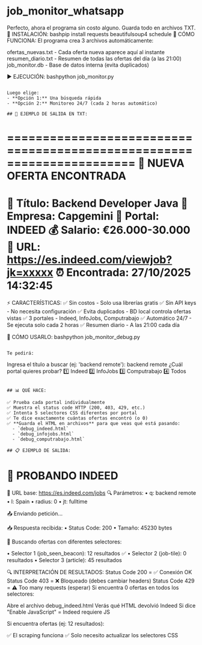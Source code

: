 # job_monitor_whatsapp

Perfecto, ahora el programa sin costo alguno. Guarda todo en archivos TXT.
🚀 INSTALACIÓN:
bashpip install requests beautifulsoup4 schedule
📝 CÓMO FUNCIONA:
El programa crea 3 archivos automáticamente:

ofertas_nuevas.txt - Cada oferta nueva aparece aquí al instante
resumen_diario.txt - Resumen de todas las ofertas del día (a las 21:00)
job_monitor.db - Base de datos interna (evita duplicados)

▶️ EJECUCIÓN:
bashpython job_monitor.py
```

Luego elige:
- **Opción 1:** Una búsqueda rápida
- **Opción 2:** Monitoreo 24/7 (cada 2 horas automático)

## 📄 EJEMPLO DE SALIDA EN TXT:
```
======================================================================
🎯 NUEVA OFERTA ENCONTRADA
======================================================================
📌 Título: Backend Developer Java
🏢 Empresa: Capgemini
💼 Portal: INDEED
💰 Salario: €26.000-30.000
🔗 URL: https://es.indeed.com/viewjob?jk=xxxxx
⏰ Encontrada: 27/10/2025 14:32:45
======================================================================
⚡ CARACTERÍSTICAS:
✅ Sin costos - Solo usa librerías gratis
✅ Sin API keys - No necesita configuración
✅ Evita duplicados - BD local controla ofertas vistas
✅ 3 portales - Indeed, InfoJobs, Computrabajo
✅ Automático 24/7 - Se ejecuta solo cada 2 horas
✅ Resumen diario - A las 21:00 cada día


🧪 CÓMO USARLO:
bashpython job_monitor_debug.py
```

Te pedirá:
```
Ingresa el título a buscar (ej: 'backend remote'): backend remote
¿Cuál portal quieres probar?
1️⃣  Indeed
2️⃣  InfoJobs
3️⃣  Computrabajo
4️⃣  Todos
```

## 📊 QUÉ HACE:

✅ Prueba cada portal individualmente
✅ Muestra el status code HTTP (200, 403, 429, etc.)
✅ Intenta 5 selectores CSS diferentes por portal
✅ Te dice exactamente cuántas ofertas encontró (o 0)
✅ **Guarda el HTML en archivos** para que veas qué está pasando:
  - `debug_indeed.html`
  - `debug_infojobs.html`
  - `debug_computrabajo.html`

## 📋 EJEMPLO DE SALIDA:
```
🧪 PROBANDO INDEED
======================================================================

📍 URL base: https://es.indeed.com/jobs
🔍 Parámetros:
   • q: backend remote
   • l: Spain
   • radius: 0
   • jt: fulltime

📤 Enviando petición...

📥 Respuesta recibida:
   • Status Code: 200
   • Tamaño: 45230 bytes

🔎 Buscando ofertas con diferentes selectores:

   • Selector 1 (job_seen_beacon): 12 resultados ✅
   • Selector 2 (job-tile): 0 resultados
   • Selector 3 (article): 45 resultados

🔍 INTERPRETACIÓN DE RESULTADOS:
Status Code 200 = ✅ Conexión OK
Status Code 403 = ❌ Bloqueado (debes cambiar headers)
Status Code 429 = ⚠️ Too many requests (esperar)
Si encuentra 0 ofertas en todos los selectores:

Abre el archivo debug_indeed.html
Verás qué HTML devolvió Indeed
Si dice "Enable JavaScript" = Indeed requiere JS

Si encuentra ofertas (ej: 12 resultados):

✅ El scraping funciona
✅ Solo necesito actualizar los selectores CSS
